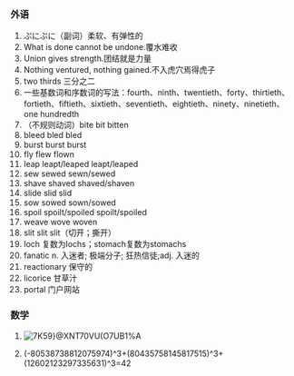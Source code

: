 ### 外语

1. ぷにぷに（副词）柔软、有弹性的
2. What is done cannot be undone.覆水难收
3. Union gives strength.团结就是力量
4. Nothing ventured, nothing gained.不入虎穴焉得虎子
5. two thirds 三分之二
6. 一些基数词和序数词的写法：fourth、ninth、twentieth、forty、thirtieth、fortieth、fiftieth、sixtieth、seventieth、eightieth、ninety、ninetieth、one hundredth
7. （不规则动词）bite bit bitten
8. bleed bled bled
9. burst burst burst
10. fly flew flown
11. leap leapt/leaped leapt/leaped
12. sew sewed sewn/sewed
13. shave shaved shaved/shaven
14. slide slid slid
15. sow sowed sown/sowed
16. spoil spoilt/spoiled spoilt/spoiled
17. weave wove woven
18. slit slit slit（切开；撕开）
19. loch 复数为lochs；stomach复数为stomachs
20. fanatic	n.	入迷者; 极端分子; 狂热信徒;adj.	入迷的
21. reactionary 保守的
22. licorice 甘草汁
23. portal 门户网站

### 数学

1. ![7K59}@XNT70VU(O7U$B$1%A](https://user-images.githubusercontent.com/48854115/203950088-1b27ca3d-c209-4369-bab5-fb3447a58ce1.png)





2. (-80538738812075974)^3+(80435758145817515)^3+(12602123297335631)^3=42

